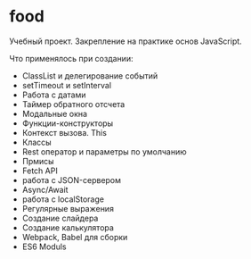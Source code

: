 # food
Учебный проект. Закрепление на практике основ JavaScript.

Что применялось при создании:

- ClassList и делегирование событий
- setTimeout и setInterval
- Работа с датами
- Таймер обратного отсчета
- Модальные окна
- Функции-конструкторы
- Контекст вызова. This
- Классы
- Rest оператор и параметры по умолчанию
- Прмисы
- Fetch API
- работа с JSON-сервером
- Async/Await
- работа с localStorage
- Регулярные выражения
- Создание слайдера
- Создание калькулятора
- Webpack, Babel для сборки
- ES6 Moduls


